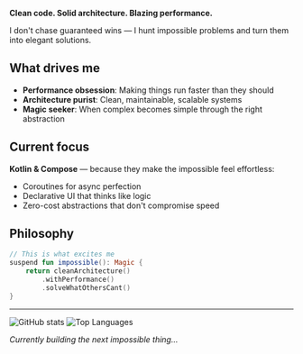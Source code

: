 **Clean code. Solid architecture. Blazing performance.**

I don't chase guaranteed wins — I hunt impossible problems and turn them into elegant solutions.

## What drives me

- **Performance obsession**: Making things run faster than they should
- **Architecture purist**: Clean, maintainable, scalable systems
- **Magic seeker**: When complex becomes simple through the right abstraction

## Current focus

**Kotlin & Compose** — because they make the impossible feel effortless:
- Coroutines for async perfection
- Declarative UI that thinks like logic
- Zero-cost abstractions that don't compromise speed

## Philosophy

```kotlin
// This is what excites me
suspend fun impossible(): Magic {
    return cleanArchitecture()
        .withPerformance()
        .solveWhatOthersCant()
}
```

---

<picture>
  <source media="(prefers-color-scheme: dark)" srcset="https://github-readme-stats.vercel.app/api?username=kdroidFilter&show_icons=true&theme=dark&hide_border=true">
  <source media="(prefers-color-scheme: light)" srcset="https://github-readme-stats.vercel.app/api?username=kdroidFilter&show_icons=true&theme=default&hide_border=true">
  <img alt="GitHub stats" src="https://github-readme-stats.vercel.app/api?username=kdroidFilter&show_icons=true&theme=dark&hide_border=true">
</picture> <picture>
  <source media="(prefers-color-scheme: dark)" srcset="https://github-readme-stats.vercel.app/api/top-langs/?username=kdroidFilter&layout=compact&theme=dark&hide_border=true">
  <source media="(prefers-color-scheme: light)" srcset="https://github-readme-stats.vercel.app/api/top-langs/?username=kdroidFilter&layout=compact&theme=default&hide_border=true">
  <img alt="Top Languages" src="https://github-readme-stats.vercel.app/api/top-langs/?username=kdroidFilter&layout=compact&theme=dark&hide_border=true">
</picture>

*Currently building the next impossible thing...*
